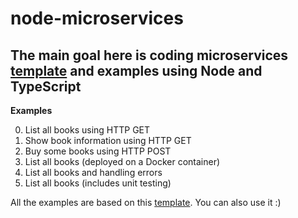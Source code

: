 # node-microservices
The main goal here is coding microservices [template](./00-template) and examples using Node and TypeScript
---

**Examples**

0. List all books using HTTP GET
1. Show book information using HTTP GET
2. Buy some books using HTTP POST 
3. List all books (deployed on a Docker container)
4. List all books and handling errors
5. List all books (includes unit testing)

All the examples are based on this [template](./00-template). You can also use it :)

